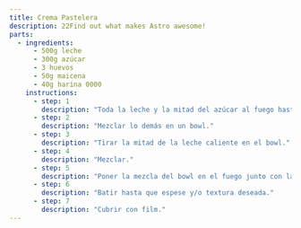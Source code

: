 ```yaml
---
title: Crema Pastelera
description: 22Find out what makes Astro awesome!
parts:
  - ingredients:
      - 500g leche
      - 300g azúcar
      - 3 huevos
      - 50g maicena
      - 40g harina 0000
    instructions:
      - step: 1
        description: "Toda la leche y la mitad del azúcar al fuego hasta que rompa hervor."
      - step: 2
        description: "Mezclar lo demás en un bowl."
      - step: 3
        description: "Tirar la mitad de la leche caliente en el bowl."
      - step: 4
        description: "Mezclar."
      - step: 5
        description: "Poner la mezcla del bowl en el fuego junto con la otra mitad restante."
      - step: 6
        description: "Batir hasta que espese y/o textura deseada."
      - step: 7
        description: "Cubrir con film."
---
```

